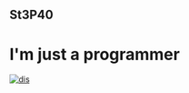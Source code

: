 ## St3P40
# I'm just a programmer
[![dis](https://discord.c99.nl/widget/theme-1/799253740967821373.png)](https://discord.com/users/799253740967821373/)